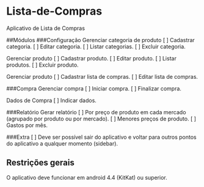 # Lista-de-Compras
Aplicativo de Lista de Compras

##Módulos
###Configuração
Gerenciar categoria de produto
[ ] Cadastrar categoria.
[ ] Editar categoria.
[ ] Listar categorias.
[ ] Excluir categoria.

Gerenciar produto
[ ] Cadastrar produto.
[ ] Editar produto.
[ ] Listar produtos.
[ ] Excluir produto.

Gerenciar produto
[ ] Cadastrar lista de compras.
[ ] Editar lista de compras.

###Compra
Gerenciar compra
[ ] Iniciar compra.
[ ] Finalizar compra.

Dados de Compra
[ ] Indicar dados.

###Relatório
Gerar relatório
[ ] Por preço de produto em cada mercado (agrupado por produto ou por mercado).
[ ] Menores preços de produto.
[ ] Gastos por mês.

###Extra
[ ] Deve ser possível sair do aplicativo e voltar para outros pontos do aplicativo a qualquer momento (sidebar).

## Restrições gerais
O aplicativo deve funcionar em android 4.4 (KitKat) ou superior.
